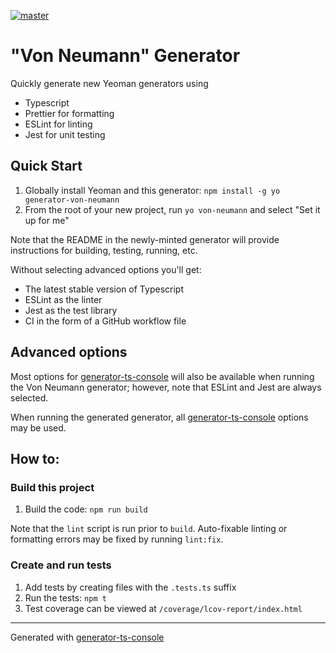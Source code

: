 [![master](https://github.com/skonves/generator-von-neumann/workflows/build/badge.svg?branch=master&event=push)](https://github.com/skonves/generator-von-neumann/actions?query=workflow%3Abuild+branch%3Amaster+event%3Apush)

# "Von Neumann" Generator

Quickly generate new Yeoman generators using

- Typescript
- Prettier for formatting
- ESLint for linting
- Jest for unit testing

## Quick Start

1. Globally install Yeoman and this generator: `npm install -g yo generator-von-neumann`
1. From the root of your new project, run `yo von-neumann` and select "Set it up for me"

Note that the README in the newly-minted generator will provide instructions for building, testing, running, etc.

Without selecting advanced options you'll get:

- The latest stable version of Typescript
- ESLint as the linter
- Jest as the test library
- CI in the form of a GitHub workflow file

## Advanced options

Most options for [generator-ts-console](https://www.npmjs.com/package/generator-ts-console) will also be available when running the Von Neumann generator; however, note that ESLint and Jest are always selected.

When running the generated generator, all [generator-ts-console](https://www.npmjs.com/package/generator-ts-console) options may be used.

## How to:

### Build this project

1.  Build the code: `npm run build`

Note that the `lint` script is run prior to `build`. Auto-fixable linting or formatting errors may be fixed by running `lint:fix`.

### Create and run tests

1.  Add tests by creating files with the `.tests.ts` suffix
1.  Run the tests: `npm t`
1.  Test coverage can be viewed at `/coverage/lcov-report/index.html`

---

Generated with [generator-ts-console](https://www.npmjs.com/package/generator-ts-console)
